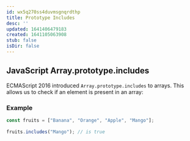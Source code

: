 ```yaml
---
id: wx5q270ss4duvmsgnqrdthp
title: Prototype Includes
desc: ''
updated: 1641406479183
created: 1641105063908
stub: false
isDir: false
---
```



## JavaScript Array.prototype.includes

ECMAScript 2016 introduced `Array.prototype.includes` to arrays. This allows us to check if an element is present in an array:

### Example

```js
const fruits = ["Banana", "Orange", "Apple", "Mango"];  
  
fruits.includes("Mango"); // is true
```
